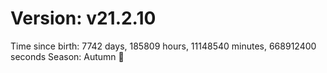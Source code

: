 # Version: v21.2.10
Time since birth: 7742 days, 185809 hours, 11148540 minutes, 668912400 seconds
Season: Autumn 🍁
